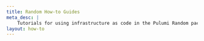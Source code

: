 ```yaml
---
title: Random How-to Guides
meta_desc: |
    Tutorials for using infrastructure as code in the Pulumi Random package
layout: how-to
---
```

